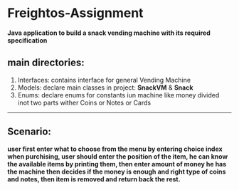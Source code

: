 # Freightos-Assignment
**Java application to build a snack vending machine with its required specification**

## main directories:
<ol>
<li> Interfaces: contains interface for general Vending Machine</li>
<li> Models: declare main classes in project: <b>SnackVM</b> & <b>Snack</b></li>
<li> Enums: declare enums for constants iun machine like money divided inot two parts wither Coins or Notes or Cards</li>
</ol>
<hr>

## Scenario:
<b> user first enter what to choose from the menu by entering choice index
    when purchising, user should enter the position of the item, he can know the available items by printing them, then enter amount of money he has
    the machine then decides if the money is enough and right type of coins and notes, then item is removed and return back the rest.
</b>
